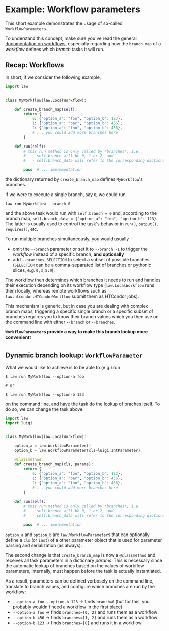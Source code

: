 # Example: Workflow parameters

This short example demonstrates the usage of so-called `WorkflowParameter`s.

To understand this concept, make sure you've read the general [documentation on workflows](https://law.readthedocs.io/en/latest/workflows.html), especially regarding how the `branch_map` of a *workflow* defines which *branch* tasks it will run.

## Recap: Workflows

In short, if we consider the following example,

```python
import law


class MyWorkflow(law.LocalWorkflow):

    def create_branch_map(self):
        return {
            0: {"option_a": "foo", "option_b": 123},
            1: {"option_a": "bar", "option_b": 456},
            2: {"option_a": "foo", "option_b": 456},
            # ... you could add more branches here
        }

    def run(self):
        # this run method is only called by *branches*, i.e.,
        #   - self.branch will be 0, 1 or 2, and
        #   - self.branch_data will refer to the corresponding dictionary in the branch map

        pass  # ... implementation
```

the dictionary returned by `create_branch_map` defines `MyWorkflow`'s branches.

If we were to execute a single branch, say `0`, we could run

```shell
law run MyWorkflow --branch 0
```

and the above task would run with `self.branch = 0` and, according to the branch map, `self.branch_data = {"option_a": "foo", "option_b": 123}`.
The latter is usually used to control the task's behavior in `run()`, `output()`, `requires()`, etc.

To run multiple branches simultaneously, you would usually

- omit the `--branch` parameter or set it to `--branch -1` to trigger the *workflow* instead of a specific branch, **and optionally**
- add `--branches SELECTION` to select a subset of possible branches (`SELECTION` can be a comma-separated list of branches or pythonic slices, e.g. `0,3,5:9`).

The workflow then determines which branches it needs to run and handles their execution depending on its workflow type (`law.LocalWorkflow` runs them locally, whereas remote workflows such as `law.htcondor.HTCondorWorlflow` submit them as HTCondor jobs).

This mechanism is generic, but in case you are dealing with complex branch maps, triggering a specific single branch or a specific subset of branches requires you to know their branch values which you then use on the command line with either `--branch` or `--branches`.

**`WorkflowParameter`s provide a way to make this branch lookup more convenient**❗️

## Dynamic branch lookup: `WorkflowParameter`

What we would like to achieve is to be able to (e.g.) run

```shell
$ law run MyWorkflow --option-a foo

# or

$ law run MyWorkflow --option-b 123
```

on the command line, and have the task do the lookup of braches itself.
To do so, we can change the task above.

```python
import law
import luigi


class MyWorkflow(law.LocalWorkflow):

    option_a = law.WorkflowParameter()
    option_b = law.WorkflowParameter(cls=luigi.IntParameter)

    @classmethod
    def create_branch_map(cls, params):
        return {
            0: {"option_a": "foo", "option_b": 123},
            1: {"option_a": "bar", "option_b": 456},
            2: {"option_a": "foo", "option_b": 456},
            # ... you could add more branches here
        }

    def run(self):
        # this run method is only called by *branches*, i.e.,
        #   - self.branch will be 0, 1 or 2, and
        #   - self.branch_data will refer to the corresponding dictionary in the branch map

        pass  # ... implementation
```

`option_a` and `option_b` are `law.WorkflowParameter`s that can optionally define a `cls` (or `inst`) of a other parameter object that is used for parameter parsing and serialization (as always).

The second change is that `create_branch_map` is now a `@classmethod` and receives all task parameters in a dictionary *params*.
This is necessary since the automatic lookup of branches based on the values of workflow parameters, internally, must happen before the task is actually instantiated.

As a result, parameters can be defined verbosely on the command line, translate to branch values, and configure which branches are run by the workflow:

- `--option-a foo --option-b 123` → finds `branch=0` (but for this, you probably wouldn't need a workflow in the first place)
- `--option-a foo` → finds `branches=[0, 2]` and runs them as a workflow
- `--option-b 456` → finds `branches=[1, 2]` and runs them as a workflow
- `--option-b 123` → finds `branches=[0]` and runs it in a workflow
